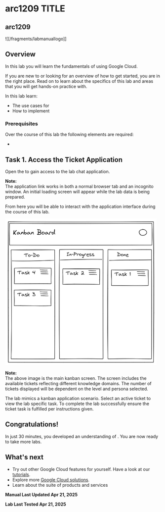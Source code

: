 # arc1209 TITLE 



## arc1209 






![[/fragments/labmanuallogo]]




## Overview




In this lab you will learn the fundamentals of <ql-variable key="project_0.startup_script.lab_topic" placeHolder="topic"></ql-variable> using Google Cloud.

If you are new to <ql-variable key="project_0.startup_script.lab_topic" placeHolder="topic"></ql-variable> or looking for an overview of how to get started, you are in the right place. Read on to learn about the specifics of this lab and areas that you will get hands-on practice with.

In this lab learn:

* The use cases for <ql-variable key="project_0.startup_script.lab_topic" placeHolder="topic"></ql-variable>
* How to implement <ql-variable key="project_0.startup_script.lab_topic" placeHolder="topic"></ql-variable>


### Prerequisites

Over the course of this lab the following elements are required:

* <ql-variable key="project_0.startup_script.lab_topic" placeHolder="topic"></ql-variable>



## Task 1. Access the Ticket Application




Open the <ql-variable key="project_0.startup_script.service_url" placeHolder="service url"></ql-variable> to gain access to the lab chat application. 

<ql-infobox>

<strong>Note:</strong></br>The application link works in both a normal browser tab and an incognito window. An initial loading screen will appear while the lab data is being prepared.
</ql-infobox>

From here you will be able to interact with the application interface during the course of this lab.

<img src="img/e377a3f308ba3968.png" alt="Kanban Board"  width="490.00" />


<ql-infobox>

<strong>Note:</strong></br>The above image is the main kanban screen. The screen includes the available tickets reflecting different knowledge domains. The number of tickets displayed will be dependent on the level and persona selected.
</ql-infobox>

The lab mimics a kanban application scenario. Select an active ticket to view the lab specific task. To complete the lab successfully ensure the ticket task is fulfilled per instructions given.


## Congratulations!




In just 30 minutes, you developed an understanding of <ql-variable key="project_0.startup_script.lab_topic" placeHolder="topic"></ql-variable>. You are now ready to take more labs.


## What's next




* Try out other Google Cloud features for yourself. Have a look at our [tutorials](https://cloud.google.com/docs/tutorials).
* Explore more [Google Cloud solutions](https://cloud.google.com/solutions).
* Learn about the <ql-variable key="project_0.startup_script.lab_topic" placeHolder="topic"></ql-variable> suite of products and services




__Manual Last Updated Apr 21, 2025__





__Lab Last Tested Apr 21, 2025__




